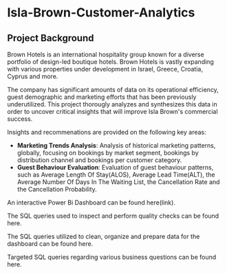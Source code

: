 # Isla-Brown-Customer-Analytics

## Project Background
Brown Hotels is an international hospitality group known for a diverse portfolio of design-led boutique hotels. Brown Hotels is vastly expanding with various properties under development in Israel, Greece, Croatia, Cyprus and more.

The company has significant amounts of data on its operational efficiency, guest demographic and marketing efforts that has been previously underutilized. This project thorougly analyzes and synthesizes this data in order to uncover critical insights that will improve Isla Brown's commercial success.

Insights and recommenations are provided on the following key areas:
* **Marketing Trends Analysis**: Analysis of historical marketing patterns, globally, focusing on bookings by market segment, bookings by distribution channel and bookings per customer category.
* **Guest Behaviour Evaluation**: Evaluation of guest behaviour patterns, such as Average Length Of Stay(ALOS), Average Lead Time(ALT), the Average Number Of Days In The Waiting List, the Cancellation Rate and the Cancellation Probability.

An interactive Power Bi Dashboard can be found here(link).

The SQL queries used to inspect and perform quality checks can be found here.

The SQL queries utilized to clean, organize and prepare data for the dashboard can be found here.

Targeted SQL queries regarding various business questions can be found here.

